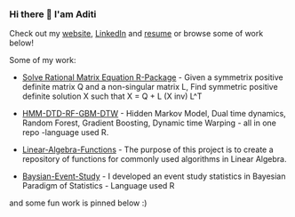 ### Hi there 👋 I'am Aditi

Check out my [website](https://aditichatterji.io/), [LinkedIn](https://www.linkedin.com/in/aditi-chatterji-69082b75/) and [resume](https://drive.google.com/file/d/1JP9RrpsbWrfr-a8cW2iAHMitUw9ClhY8/view) or browse some of work below!

Some of my work:

* [Solve Rational Matrix Equation R-Package](https://github.com/adu3110/Solve-Rational-Matrix-Equation--R-Package)  - Given a symmetrix positive definite matrix Q and a non-singular matrix L, Find symmetric positive definite solution X such that X = Q + L (X inv) L^T

* [HMM-DTD-RF-GBM-DTW](https://github.com/adu3110/HMM-DTD-RF-GBM-DTW) - Hidden Markov Model, Dual time dynamics, Random Forest, Gradient Boosting, Dynamic time Warping - all in one repo -language used R.

* [Linear-Algebra-Functions](https://github.com/adu3110/Linear-Algebra-Functions) - The purpose of this project is to create a repository of functions for commonly used algorithms in Linear Algebra.

* [Baysian-Event-Study](https://github.com/adu3110/Baysian-Event-Study) - I developed an event study statistics in Bayesian Paradigm of Statistics - Language used R

and some fun work is pinned below :)
